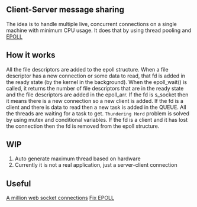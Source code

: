 ## Client-Server message sharing
The idea is to handle multiple live, concurrent connections on a single machine with minimum CPU usage. It does that by using thread pooling and [EPOLL](https://en.wikipedia.org/wiki/Epoll#:~:text=epoll%20is%20a%20Linux%20kernel,possible%20on%20any%20of%20them.)

## How it works
All the file descriptors are added to the epoll structure. When a file descriptor has a new connection or some data to read, that fd is added in the ready state (by the kernel in the background). When the epoll_wait() is called, it returns the number of file descriptors that are in the ready state and the file descriptors are added in the epoll_arr. If the fd is s_socket then it means there is a new connection so a new client is added. If the fd is a client and there is data to read then a new task is added in the QUEUE. All the threads are waiting for a task to get. `Thundering Herd` problem is solved by using mutex and conditional variables. If the fd is a client and it has lost the connection then the fd is removed from the epoll structure.

## WIP
1. Auto generate maximum thread based on hardware
2. Currently it is not a real application, just a server-client connection

## Useful
[A million web socket connections](https://www.youtube.com/watch?v=LI1YTFMi8W4)
[Fix EPOLL](https://idea.popcount.org/2017-02-20-epoll-is-fundamentally-broken-12/)
